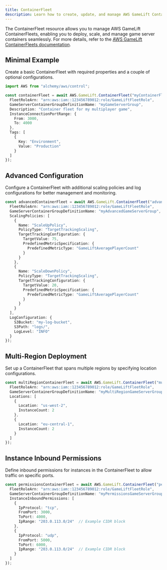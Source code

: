 ```yaml
---
title: ContainerFleet
description: Learn how to create, update, and manage AWS GameLift ContainerFleets using Alchemy Cloud Control.
---
```


The ContainerFleet resource allows you to manage AWS GameLift ContainerFleets, enabling you to deploy, scale, and manage game server containers seamlessly. For more details, refer to the [AWS GameLift ContainerFleets documentation](https://docs.aws.amazon.com/gamelift/latest/userguide/).

## Minimal Example

Create a basic ContainerFleet with required properties and a couple of optional configurations.

```ts
import AWS from "alchemy/aws/control";

const containerFleet = await AWS.GameLift.ContainerFleet("myContainerFleet", {
  FleetRoleArn: "arn:aws:iam::123456789012:role/GameLiftFleetRole",
  GameServerContainerGroupDefinitionName: "myGameServerGroup",
  Description: "Container fleet for my multiplayer game",
  InstanceConnectionPortRange: {
    From: 3000,
    To: 4000
  },
  Tags: [
    {
      Key: "Environment",
      Value: "Production"
    }
  ]
});
```

## Advanced Configuration

Configure a ContainerFleet with additional scaling policies and log configurations for better management and monitoring.

```ts
const advancedContainerFleet = await AWS.GameLift.ContainerFleet("advancedContainerFleet", {
  FleetRoleArn: "arn:aws:iam::123456789012:role/GameLiftFleetRole",
  GameServerContainerGroupDefinitionName: "myAdvancedGameServerGroup",
  ScalingPolicies: [
    {
      Name: "ScaleUpPolicy",
      PolicyType: "TargetTrackingScaling",
      TargetTrackingConfiguration: {
        TargetValue: 75,
        PredefinedMetricSpecification: {
          PredefinedMetricType: "GameLiftAveragePlayerCount"
        }
      }
    },
    {
      Name: "ScaleDownPolicy",
      PolicyType: "TargetTrackingScaling",
      TargetTrackingConfiguration: {
        TargetValue: 20,
        PredefinedMetricSpecification: {
          PredefinedMetricType: "GameLiftAveragePlayerCount"
        }
      }
    }
  ],
  LogConfiguration: {
    S3Bucket: "my-log-bucket",
    S3Path: "logs/",
    LogLevel: "INFO"
  }
});
```

## Multi-Region Deployment

Set up a ContainerFleet that spans multiple regions by specifying location configurations.

```ts
const multiRegionContainerFleet = await AWS.GameLift.ContainerFleet("multiRegionContainerFleet", {
  FleetRoleArn: "arn:aws:iam::123456789012:role/GameLiftFleetRole",
  GameServerContainerGroupDefinitionName: "myMultiRegionGameServerGroup",
  Locations: [
    {
      Location: "us-west-2",
      InstanceCount: 2
    },
    {
      Location: "eu-central-1",
      InstanceCount: 2
    }
  ]
});
```

## Instance Inbound Permissions

Define inbound permissions for instances in the ContainerFleet to allow traffic on specific ports.

```ts
const permissionsContainerFleet = await AWS.GameLift.ContainerFleet("permissionsContainerFleet", {
  FleetRoleArn: "arn:aws:iam::123456789012:role/GameLiftFleetRole",
  GameServerContainerGroupDefinitionName: "myPermissionsGameServerGroup",
  InstanceInboundPermissions: [
    {
      IpProtocol: "tcp",
      FromPort: 3000,
      ToPort: 4000,
      IpRange: "203.0.113.0/24"  // Example CIDR block
    },
    {
      IpProtocol: "udp",
      FromPort: 5000,
      ToPort: 6000,
      IpRange: "203.0.113.0/24"  // Example CIDR block
    }
  ]
});
```